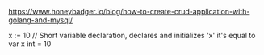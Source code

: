 https://www.honeybadger.io/blog/how-to-create-crud-application-with-golang-and-mysql/

x := 10 // Short variable declaration, declares and initializes 'x'
it's equal to 
var x int = 10